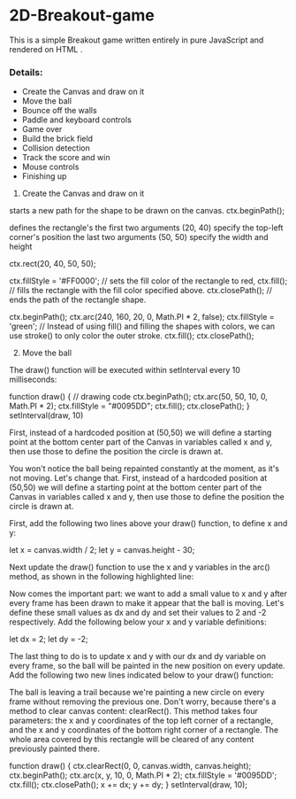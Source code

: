 # 2D-Breakout-game

This is a simple Breakout game written entirely in pure JavaScript and rendered on HTML <canvas>.

### Details:

- Create the Canvas and draw on it
- Move the ball
- Bounce off the walls
- Paddle and keyboard controls
- Game over
- Build the brick field
- Collision detection
- Track the score and win
- Mouse controls
- Finishing up

1. Create the Canvas and draw on it

starts a new path for the shape to be drawn on the canvas.
ctx.beginPath();

defines the rectangle's
the first two arguments (20, 40) specify the top-left corner's position
the last two arguments (50, 50) specify the width and height

ctx.rect(20, 40, 50, 50);

ctx.fillStyle = '#FF0000'; // sets the fill color of the rectangle to red,
ctx.fill(); // fills the rectangle with the fill color specified above.
ctx.closePath(); // ends the path of the rectangle shape.

ctx.beginPath();
ctx.arc(240, 160, 20, 0, Math.PI \* 2, false);
ctx.fillStyle = 'green';
// Instead of using fill() and filling the shapes with colors, we can use stroke() to only color the outer stroke.
ctx.fill();
ctx.closePath();

2. Move the ball

The draw() function will be executed within setInterval every 10 milliseconds:

function draw() {
// drawing code
ctx.beginPath();
ctx.arc(50, 50, 10, 0, Math.PI \* 2);
ctx.fillStyle = "#0095DD";
ctx.fill();
ctx.closePath();
}
setInterval(draw, 10)

First, instead of a hardcoded position at (50,50) we will define a starting point at the bottom center part of the Canvas in variables called x and y, then use those to define the position the circle is drawn at.

You won't notice the ball being repainted constantly at the moment, as it's not moving. Let's change that. First, instead of a hardcoded position at (50,50) we will define a starting point at the bottom center part of the Canvas in variables called x and y, then use those to define the position the circle is drawn at.

First, add the following two lines above your draw() function, to define x and y:

let x = canvas.width / 2;
let y = canvas.height - 30;

Next update the draw() function to use the x and y variables in the arc() method, as shown in the following highlighted line:

Now comes the important part: we want to add a small value to x and y after every frame has been drawn to make it appear that the ball is moving. Let's define these small values as dx and dy and set their values to 2 and -2 respectively. Add the following below your x and y variable definitions:

let dx = 2;
let dy = -2;

The last thing to do is to update x and y with our dx and dy variable on every frame, so the ball will be painted in the new position on every update. Add the following two new lines indicated below to your draw() function:

The ball is leaving a trail because we're painting a new circle on every frame without removing the previous one. Don't worry, because there's a method to clear canvas content: clearRect(). This method takes four parameters: the x and y coordinates of the top left corner of a rectangle, and the x and y coordinates of the bottom right corner of a rectangle. The whole area covered by this rectangle will be cleared of any content previously painted there.

function draw() {
ctx.clearRect(0, 0, canvas.width, canvas.height);
ctx.beginPath();
ctx.arc(x, y, 10, 0, Math.PI \* 2);
ctx.fillStyle = '#0095DD';
ctx.fill();
ctx.closePath();
x += dx;
y += dy;
}
setInterval(draw, 10);
